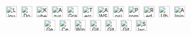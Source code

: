 <div align="center">

  <span style="display:inline-block;margin:4px;">
    <img src="https://cdn.jsdelivr.net/gh/devicons/devicon/icons/linux/linux-original.svg" height="30" alt="Linux" />
  </span>
  <span style="display:inline-block;margin:4px;">
    <img src="https://cdn.jsdelivr.net/gh/devicons/devicon/icons/docker/docker-original.svg" height="30" alt="Docker" />
  </span>
  <span style="display:inline-block;margin:4px;">
    <img src="https://cdn.jsdelivr.net/gh/devicons/devicon/icons/kubernetes/kubernetes-plain.svg" height="30" alt="Kubernetes" />
  </span>
  <span style="display:inline-block;margin:4px;">
    <img src="https://cdn.jsdelivr.net/gh/devicons/devicon/icons/azure/azure-original.svg" height="30" alt="Azure" />
  </span>
  <span style="display:inline-block;margin:4px;">
    <img src="https://cdn.jsdelivr.net/gh/devicons/devicon/icons/grafana/grafana-original.svg" height="30" alt="Grafana" />
  </span>
  <span style="display:inline-block;margin:4px;">
    <img src="https://cdn.jsdelivr.net/gh/devicons/devicon/icons/terraform/terraform-original.svg" height="30" alt="Terraform" />
  </span>
  <span style="display:inline-block;margin:4px;">
    <img src="https://cdn.jsdelivr.net/gh/devicons/devicon/icons/amazonwebservices/amazonwebservices-line-wordmark.svg" height="30" alt="AWS" />
  </span>
  <span style="display:inline-block;margin:4px;">
    <img src="https://cdn.simpleicons.org/ansible/EE0000" height="30" alt="Ansible" />
  </span>
  <span style="display:inline-block;margin:4px;">
    <img src="https://cdn.simpleicons.org/prometheus/E6522C" height="30" alt="Prometheus" />
  </span>
  <span style="display:inline-block;margin:4px;">
    <img src="https://cdn.simpleicons.org/redhat/EE0000" height="30" alt="RedHat" />
  </span>
  <span style="display:inline-block;margin:4px;">
    <img src="https://cdn.simpleicons.org/ubuntu/E95420" height="30" alt="Ubuntu" />
  </span>
  <span style="display:inline-block;margin:4px;">
    <img src="https://cdn.simpleicons.org/alpinelinux/0D597F" height="30" alt="Alpine" />
  </span>
  <span style="display:inline-block;margin:4px;">
    <img src="https://cdn.simpleicons.org/gentoo/54487A" height="30" alt="Gentoo" />
  </span>
  <span style="display:inline-block;margin:4px;">
    <img src="https://cdn.jsdelivr.net/gh/devicons/devicon/icons/centos/centos-original.svg" height="30" alt="CentOS" />
  </span>
  <span style="display:inline-block;margin:4px;">
    <img src="https://cdn.jsdelivr.net/gh/devicons/devicon/icons/windows8/windows8-original.svg" height="30" alt="Windows" />
  </span>
  <span style="display:inline-block;margin:4px;">
    <img src="https://skillicons.dev/icons?i=git" height="30" alt="Git" />
  </span>
  <span style="display:inline-block;margin:4px;">
    <img src="https://skillicons.dev/icons?i=github" height="30" alt="GitHub" />
  </span>
  <span style="display:inline-block;margin:4px;">
    <img src="https://skillicons.dev/icons?i=gitlab" height="30" alt="GitLab" />
  </span>
  <span style="display:inline-block;margin:4px;">
    <img src="https://cdn.jsdelivr.net/gh/devicons/devicon/icons/slack/slack-original.svg" height="30" alt="Slack" />
  </span>

</div>

